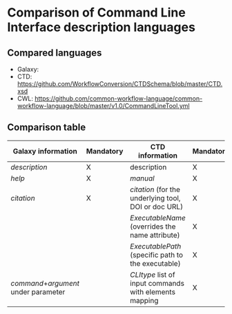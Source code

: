 # Comparison of Command Line Interface description languages

## Compared languages

* Galaxy: 
* CTD: https://github.com/WorkflowConversion/CTDSchema/blob/master/CTD.xsd
* CWL: https://github.com/common-workflow-language/common-workflow-language/blob/master/v1.0/CommandLineTool.yml


## Comparison table

|Galaxy information   |Mandatory   |CTD information   |Mandatory   |CWL information   |Mandatory   |
|---|---|---|---|---|---|
|*description*   |X   |description   |X   |label   |X   |
|*help*   |X   |*manual*   |X   |*doc*   |X   |
|*citation*   |X   |*citation* (for the underlying tool, DOI or doc URL)   |X   |*SoftwareRequirement.name.specs* (URI)   |X  |
|   |   |*ExecutableName* (overrides the name attribute)   |X   |*SoftwareRequirement.name.baseCommand[0]* |X  |
|   |   |*ExecutablePath* (specific path to the executable)  |X   | | |
|*command*+*argument* under parameter |  |*CLItype* list of input commands with elements mapping   |X | *arguments* and/or *inputBindings*  |X   |

